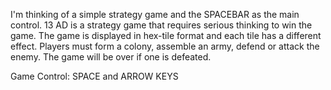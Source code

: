 I'm thinking of a simple strategy game and the SPACEBAR as the main control. 13 AD is a strategy game that requires serious thinking to win the game.
The game is displayed in hex-tile format and each tile has a different effect. Players must form a colony, assemble an army, defend or attack the enemy. The game will be over if one is defeated.

Game Control: SPACE and ARROW KEYS